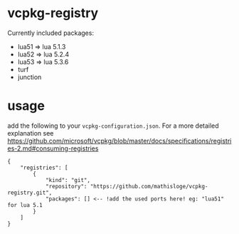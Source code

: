 # vcpkg-registry

Currently included packages:

* lua51 => lua 5.1.3
* lua52 => lua 5.2.4
* lua53 => lua 5.3.6
* turf
* junction


# usage
add the following to your `vcpkg-configuration.json`. For a more detailed explanation see https://github.com/microsoft/vcpkg/blob/master/docs/specifications/registries-2.md#consuming-registries
```
{
    "registries": [
        {
            "kind": "git",
            "repository": "https://github.com/mathisloge/vcpkg-registry.git",
            "packages": [] <-- !add the used ports here! eg: "lua51" for lua 5.1
        }
    ]
}
```
